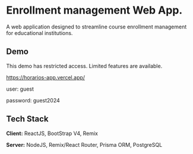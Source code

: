 # Enrollment management Web App.

A web application designed to streamline course enrollment management for educational institutions.


## Demo

This demo has restricted access. Limited features are available.

https://horarios-app.vercel.app/

user: guest

password: guest2024


## Tech Stack

**Client:** ReactJS, BootStrap V4, Remix

**Server:** NodeJS, Remix/React Router, Prisma ORM, PostgreSQL

